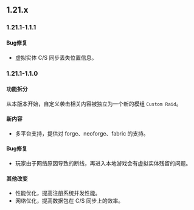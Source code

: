 ## 1.21.x
### 1.21.1-1.1.1
#### Bug修复
* 虚拟实体 C/S 同步丢失位置信息。
### 1.21.1-1.1.0
#### 功能拆分
从本版本开始，自定义袭击相关内容被独立为一个新的模组 `Custom Raid`。
#### 新内容
* 多平台支持，提供对 forge、neoforge、fabric 的支持。
#### Bug修复
* 玩家由于网络原因导致的断线，再进入本地游戏会有虚拟实体残留的问题。
#### 其他改变
* 性能优化，提高注册系统并发性能。
* 网络优化，提高数据包在 C/S 同步上的效率。